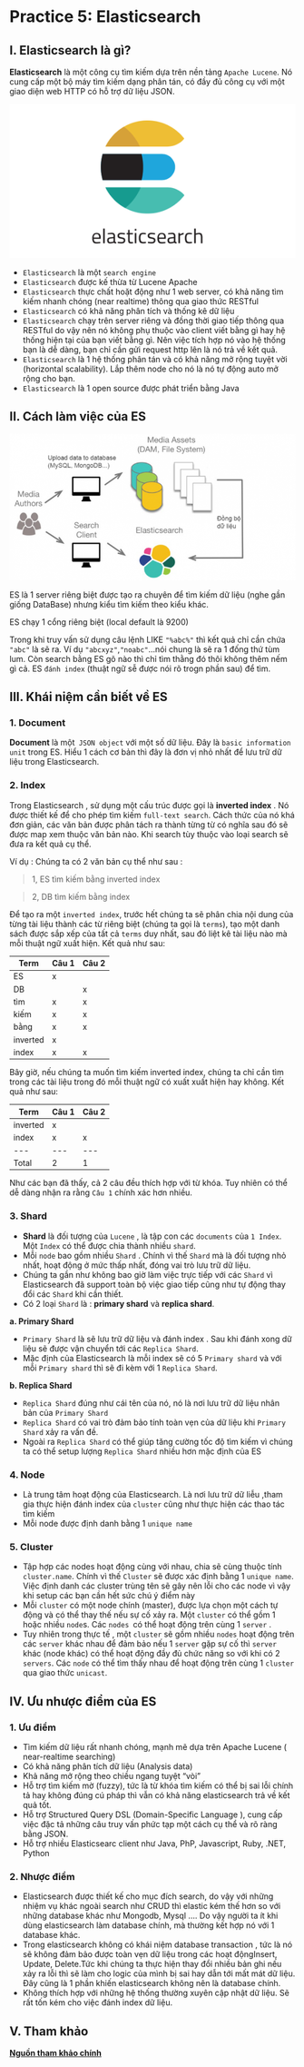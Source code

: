 # **Practice 5: Elasticsearch**

## **I. Elasticsearch là gì?**
**Elasticsearch** là một công cụ tìm kiếm dựa trên nền tảng `Apache Lucene`. Nó cung cấp một bộ máy tìm kiếm dạng phân tán, có đầy đủ công cụ với một giao diện web HTTP có hỗ trợ dữ liệu JSON.

<img src="./imgs/what is ES.png">

- `Elasticsearch` là một `search engine`
- `Elasticsearch` được kế thừa từ Lucene Apache
- `Elasticsearch` thực chất hoặt động như 1 web server, có khả năng tìm kiếm nhanh chóng (near realtime) thông qua giao thức RESTful
- `Elasticsearch` có khả năng phân tích và thống kê dữ liệu
- `Elasticsearch` chạy trên server riêng và đồng thời giao tiếp thông qua RESTful do vậy nên nó không phụ thuộc vào client viết bằng gì hay hệ thống hiện tại của bạn viết bằng gì. Nên việc tích hợp nó vào hệ thống bạn là dễ dàng, bạn chỉ cần gửi request http lên là nó trả về kết quả.
- `Elasticsearch` là 1 hệ thống phân tán và có khả năng mở rộng tuyệt vời (horizontal scalability). Lắp thêm node cho nó là nó tự động auto mở rộng cho bạn.
- `Elasticsearch` là 1 open source được phát triển bằng Java

## **II. Cách làm việc của ES**

<img src="./imgs/ESwork.png">

ES là 1 server riêng biệt được tạo ra chuyên để tìm kiếm dữ liệu (nghe gần giống DataBase) nhưng kiểu tìm kiếm theo kiểu khác.

ES chạy 1 cổng riêng biệt (local default là 9200)

Trong khi truy vấn sử dụng câu lệnh LIKE `"%abc%"` thì kết quả chỉ cần chứa `"abc"` là sẽ ra. Ví dụ `"abcxyz"`,`"noabc"`...nói chung là sẽ ra 1 đống thứ tùm lum. Còn search bằng ES gõ nào thì chỉ tìm thằng đó thôi không thêm nếm gì cả. ES `đánh index` (thuật ngữ sễ được nói rõ trogn phần sau) để tìm.

## **III. Khái niệm cần biết về ES**
### **1. Document**
**Document** là một` JSON object` với một số dữ liệu. Đây là `basic information unit` trong ES. Hiểu 1 cách cơ bản thì đây là đơn vị nhỏ nhất để lưu trữ dữ liệu trong Elasticsearch.

### **2. Index**

Trong Elasticsearch , sử dụng một cấu trúc được gọi là **inverted index** . Nó được thiết kế để cho phép tìm kiếm `full-text search`. Cách thức của nó khá đơn giản, các văn bản được phân tách ra thành từng từ có nghĩa sau đó sẽ được map xem thuộc văn bản nào. Khi search tùy thuộc vào loại search sẽ đưa ra kết quả cụ thể.

Ví dụ : Chúng ta có 2 văn bản cụ thể như sau :

> 1, ES tìm kiếm bằng inverted index

> 2, DB tìm kiếm bằng index

Để tạo ra một `inverted index`, trước hết chúng ta sẽ phân chia nội dung của từng tài liệu thành các từ riêng biệt (chúng ta gọi là `terms`), tạo một danh sách được sắp xếp của tất cả `terms` duy nhất, sau đó liệt kê tài liệu nào mà mỗi thuật ngữ xuất hiện. Kết quả như sau:

|Term | Câu 1 | Câu 2 |
|---|---|---|
|ES | x | |
|DB | | x |
|tìm | x | x |
|kiếm | x | x |
|bằng | x | x |
|inverted | x | |
|index | x | x |

Bây giờ, nếu chúng ta muốn tìm kiếm inverted index, chúng ta chỉ cần tìm trong các tài liệu trong đó mỗi thuật ngữ có xuất xuất hiện hay không. Kết quả như sau:

|Term | Câu 1 | Câu 2 |
|---|---|---|
|inverted | x | |
|index | x | x |
|---|---|---|
|Total| 2 | 1 |

Như các bạn đã thấy, cả 2 câu đều thích hợp với từ khóa. Tuy nhiên có thể dễ dàng nhận ra rằng `Câu 1` chính xác hơn nhiều.

### **3. Shard**

- **Shard** là đối tượng của `Lucene` , là tập con các `documents` của `1 Index`. Một `Index` có thể được chia thành nhiều `shard`.
- Mỗi `node` bao gồm nhiều `Shard` . Chính vì thế `Shard` mà là đối tượng nhỏ nhất, hoạt động ở mức thấp nhất, đóng vai trò lưu trữ dữ liệu.
- Chúng ta gần như không bao giờ làm việc trực tiếp với các `Shard` vì Elasticsearch đã support toàn bộ việc giao tiếp cũng như tự động thay đổi các `Shard` khi cần thiết.
- Có 2 loại `Shard` là : **primary shard** và **replica shard**.

**a. Primary Shard**
- `Primary Shard` là sẽ lưu trữ dữ liệu và đánh index . Sau khi đánh xong dữ liệu sẽ được vận chuyển tới các `Replica Shard`.
- Mặc định của Elasticsearch là mỗi index sẽ có 5 `Primary shard` và với mỗi `Primary shard` thì sẽ đi kèm với 1 `Replica Shard`.

**b. Replica Shard**
- `Replica Shard` đúng như cái tên của nó, nó là nơi lưu trữ dữ liệu nhân bản của `Primary Shard`
- `Replica Shard` có vai trò đảm bảo tính toàn vẹn của dữ liệu khi `Primary Shard` xảy ra vấn đề.
- Ngoài ra `Replica Shard` có thể giúp tăng cường tốc độ tìm kiếm vì chúng ta có thể setup lượng `Replica Shard` nhiều hơn mặc định của ES

### **4. Node**
- Là trung tâm hoạt động của Elasticsearch. Là nơi lưu trữ dữ liễu ,tham gia thực hiện đánh index của `cluster` cũng như thực hiện các thao tác tìm kiếm
- Mỗi node được định danh bằng 1 `unique name`

### **5. Cluster**

- Tập hợp các nodes hoạt động cùng với nhau, chia sẽ cùng thuộc tính `cluster.name`. Chính vì thế `Cluster` sẽ được xác định bằng 1 `unique name`. Việc định danh các cluster trùng tên sẽ gây nên lỗi cho các node vì vậy khi setup các bạn cần hết sức chú ý điểm này
- Mỗi `cluster` có một node chính (master), được lựa chọn một cách tự động và có thể thay thế nếu sự cố xảy ra. Một `cluster` có thể gồm 1 hoặc nhiều `node`s. Các `nodes `có thể hoạt động trên cùng 1 `server` .
- Tuy nhiên trong thực tế , một `cluster` sẽ gồm nhiều `nodes` hoạt động trên các `server` khác nhau để đảm bảo nếu 1 `server` gặp sự cố thì `server` khác (node khác) có thể hoạt động đầy đủ chức năng so với khi có 2 `servers`. Các `node` có thể tìm thấy nhau để hoạt động trên cùng 1 `cluster` qua giao thức `unicast`.

##  **IV. Ưu nhược điểm của ES**
### **1. Ưu điểm**
- Tìm kiếm dữ liệu rất nhanh chóng, mạnh mẽ dựa trên Apache Lucene ( near-realtime searching)
- Có khả năng phân tích dữ liệu (Analysis data)
- Khả năng mở rộng theo chiều ngang tuyệt “vòi”
- Hỗ trợ tìm kiếm mờ (fuzzy), tức là từ khóa tìm kiếm có thể bị sai lỗi chính tả hay không đúng cú pháp thì vẫn có khả năng elasticsearch trả về kết quả tốt.
- Hỗ trợ Structured Query DSL (Domain-Specific Language ), cung cấp việc đặc tả những câu truy vấn phức tạp một cách cụ thể và rõ ràng bằng JSON.
- Hỗ trợ nhiều Elasticsearc client như Java, PhP, Javascript, Ruby, .NET, Python
### **2. Nhược điểm**
- Elasticsearch được thiết kế cho mục đích search, do vậy với những nhiệm vụ khác ngoài search như CRUD thì elastic kém thế hơn so với những database khác như Mongodb, Mysql …. Do vậy người ta ít khi dùng elasticsearch làm database chính, mà thường kết hợp nó với 1 database khác.
- Trong elasticsearch không có khái niệm database transaction , tức là nó sẽ không đảm bảo được toàn vẹn dữ liệu trong các hoạt độngInsert, Update, Delete.Tức khi chúng ta thực hiện thay đổi nhiều bản ghi nếu xảy ra lỗi thì sẽ làm cho logic của mình bị sai hay dẫn tới mất mát dữ liệu. Đây cũng là 1 phần khiến elasticsearch không nên là database chính.
- Không thích hợp với những hệ thống thường xuyên cập nhật dữ liệu. Sẽ rất tốn kém cho việc đánh index dữ liệu.

## **V. Tham khảo**
[**Nguồn tham khảo chính**](https://topdev.vn/blog/elasticsearch-la-gi/)
